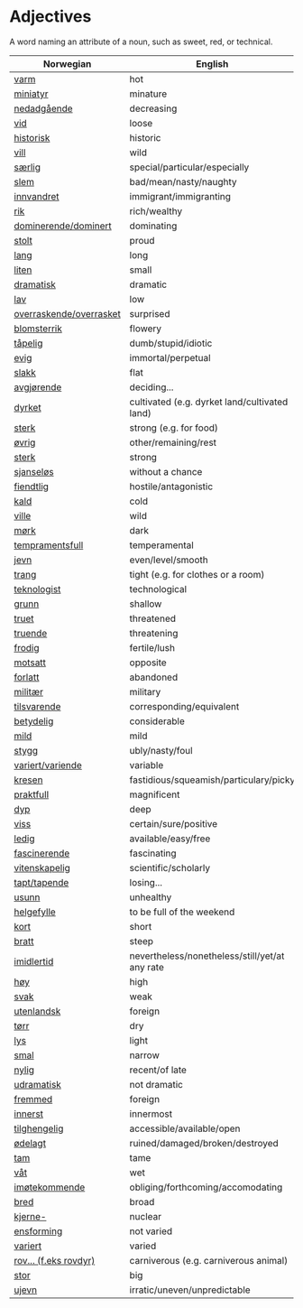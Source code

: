 # Adjectives

A word naming an attribute of a noun, such as sweet, red, or technical.

| Norwegian | English |
| --- | --- |
| [varm](https://www.ordnett.no/search?language=no&phrase=varm) | hot |
| [miniatyr](https://www.ordnett.no/search?language=no&phrase=miniatyr) | minature |
| [nedadgående](https://www.ordnett.no/search?language=no&phrase=nedadgående) | decreasing |
| [vid](https://www.ordnett.no/search?language=no&phrase=vid) | loose |
| [historisk](https://www.ordnett.no/search?language=no&phrase=historisk) | historic |
| [vill](https://www.ordnett.no/search?language=no&phrase=vill) | wild |
| [særlig](https://www.ordnett.no/search?language=no&phrase=særlig) | special/particular/especially |
| [slem](https://www.ordnett.no/search?language=no&phrase=slem) | bad/mean/nasty/naughty |
| [innvandret](https://www.ordnett.no/search?language=no&phrase=innvandret) | immigrant/immigranting |
| [rik](https://www.ordnett.no/search?language=no&phrase=rik) | rich/wealthy |
| [dominerende/dominert](https://www.ordnett.no/search?language=no&phrase=dominerende/dominert) | dominating |
| [stolt](https://www.ordnett.no/search?language=no&phrase=stolt) | proud |
| [lang](https://www.ordnett.no/search?language=no&phrase=lang) | long |
| [liten](https://www.ordnett.no/search?language=no&phrase=liten) | small |
| [dramatisk](https://www.ordnett.no/search?language=no&phrase=dramatisk) | dramatic |
| [lav](https://www.ordnett.no/search?language=no&phrase=lav) | low |
| [overraskende/overrasket](https://www.ordnett.no/search?language=no&phrase=overraskende/overrasket) | surprised |
| [blomsterrik](https://www.ordnett.no/search?language=no&phrase=blomsterrik) | flowery |
| [tåpelig](https://www.ordnett.no/search?language=no&phrase=tåpelig) | dumb/stupid/idiotic |
| [evig](https://www.ordnett.no/search?language=no&phrase=evig) | immortal/perpetual |
| [slakk](https://www.ordnett.no/search?language=no&phrase=slakk) | flat |
| [avgjørende](https://www.ordnett.no/search?language=no&phrase=avgjørende) | deciding... |
| [dyrket](https://www.ordnett.no/search?language=no&phrase=dyrket) | cultivated (e.g. dyrket land/cultivated land) |
| [sterk](https://www.ordnett.no/search?language=no&phrase=sterk) | strong (e.g. for food) |
| [øvrig](https://www.ordnett.no/search?language=no&phrase=øvrig) | other/remaining/rest |
| [sterk](https://www.ordnett.no/search?language=no&phrase=sterk) | strong |
| [sjanseløs](https://www.ordnett.no/search?language=no&phrase=sjanseløs) | without a chance |
| [fiendtlig](https://www.ordnett.no/search?language=no&phrase=fiendtlig) | hostile/antagonistic |
| [kald](https://www.ordnett.no/search?language=no&phrase=kald) | cold |
| [ville](https://www.ordnett.no/search?language=no&phrase=ville) | wild |
| [mørk](https://www.ordnett.no/search?language=no&phrase=mørk) | dark |
| [tempramentsfull](https://www.ordnett.no/search?language=no&phrase=tempramentsfull) | temperamental |
| [jevn](https://www.ordnett.no/search?language=no&phrase=jevn) | even/level/smooth |
| [trang](https://www.ordnett.no/search?language=no&phrase=trang) | tight (e.g. for clothes or a room) |
| [teknologist](https://www.ordnett.no/search?language=no&phrase=teknologist) | technological |
| [grunn](https://www.ordnett.no/search?language=no&phrase=grunn) | shallow |
| [truet](https://www.ordnett.no/search?language=no&phrase=truet) | threatened |
| [truende](https://www.ordnett.no/search?language=no&phrase=truende) | threatening |
| [frodig](https://www.ordnett.no/search?language=no&phrase=frodig) | fertile/lush |
| [motsatt](https://www.ordnett.no/search?language=no&phrase=motsatt) | opposite |
| [forlatt](https://www.ordnett.no/search?language=no&phrase=forlatt) | abandoned |
| [militær](https://www.ordnett.no/search?language=no&phrase=militær) | military |
| [tilsvarende](https://www.ordnett.no/search?language=no&phrase=tilsvarende) | corresponding/equivalent |
| [betydelig](https://www.ordnett.no/search?language=no&phrase=betydelig) | considerable |
| [mild](https://www.ordnett.no/search?language=no&phrase=mild) | mild |
| [stygg](https://www.ordnett.no/search?language=no&phrase=stygg) | ubly/nasty/foul |
| [variert/variende](https://www.ordnett.no/search?language=no&phrase=variert/variende) | variable |
| [kresen](https://www.ordnett.no/search?language=no&phrase=kresen) | fastidious/squeamish/particulary/picky |
| [praktfull](https://www.ordnett.no/search?language=no&phrase=praktfull) | magnificent |
| [dyp](https://www.ordnett.no/search?language=no&phrase=dyp) | deep |
| [viss](https://www.ordnett.no/search?language=no&phrase=viss) | certain/sure/positive |
| [ledig](https://www.ordnett.no/search?language=no&phrase=ledig) | available/easy/free |
| [fascinerende](https://www.ordnett.no/search?language=no&phrase=fascinerende) | fascinating |
| [vitenskapelig](https://www.ordnett.no/search?language=no&phrase=vitenskapelig) | scientific/scholarly |
| [tapt/tapende](https://www.ordnett.no/search?language=no&phrase=tapt/tapende) | losing... |
| [usunn](https://www.ordnett.no/search?language=no&phrase=usunn) | unhealthy |
| [helgefylle](https://www.ordnett.no/search?language=no&phrase=helgefylle) | to be full of the weekend |
| [kort](https://www.ordnett.no/search?language=no&phrase=kort) | short |
| [bratt](https://www.ordnett.no/search?language=no&phrase=bratt) | steep |
| [imidlertid](https://www.ordnett.no/search?language=no&phrase=imidlertid) | nevertheless/nonetheless/still/yet/at any rate |
| [høy](https://www.ordnett.no/search?language=no&phrase=høy) | high |
| [svak](https://www.ordnett.no/search?language=no&phrase=svak) | weak |
| [utenlandsk](https://www.ordnett.no/search?language=no&phrase=utenlandsk) | foreign |
| [tørr](https://www.ordnett.no/search?language=no&phrase=tørr) | dry |
| [lys](https://www.ordnett.no/search?language=no&phrase=lys) | light |
| [smal](https://www.ordnett.no/search?language=no&phrase=smal) | narrow |
| [nylig](https://www.ordnett.no/search?language=no&phrase=nylig) | recent/of late |
| [udramatisk](https://www.ordnett.no/search?language=no&phrase=udramatisk) | not dramatic |
| [fremmed](https://www.ordnett.no/search?language=no&phrase=fremmed) | foreign |
| [innerst](https://www.ordnett.no/search?language=no&phrase=innerst) | innermost |
| [tilghengelig](https://www.ordnett.no/search?language=no&phrase=tilghengelig) | accessible/available/open |
| [ødelagt](https://www.ordnett.no/search?language=no&phrase=ødelagt) | ruined/damaged/broken/destroyed |
| [tam](https://www.ordnett.no/search?language=no&phrase=tam) | tame |
| [våt](https://www.ordnett.no/search?language=no&phrase=våt) | wet |
| [imøtekommende](https://www.ordnett.no/search?language=no&phrase=imøtekommende) | obliging/forthcoming/accomodating |
| [bred](https://www.ordnett.no/search?language=no&phrase=bred) | broad |
| [kjerne-](https://www.ordnett.no/search?language=no&phrase=kjerne-) | nuclear |
| [ensforming](https://www.ordnett.no/search?language=no&phrase=ensforming) | not varied |
| [variert](https://www.ordnett.no/search?language=no&phrase=variert) | varied |
| [rov... (f.eks rovdyr)](https://www.ordnett.no/search?language=no&phrase=rov...%20(f.eks%20rovdyr)) | carniverous (e.g. carniverous animal) |
| [stor](https://www.ordnett.no/search?language=no&phrase=stor) | big |
| [ujevn](https://www.ordnett.no/search?language=no&phrase=ujevn) | irratic/uneven/unpredictable |

